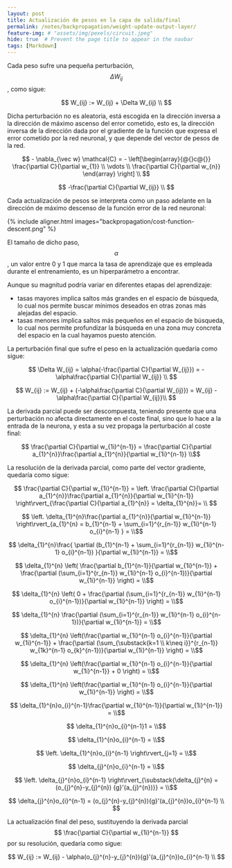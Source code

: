 ```yaml
---
layout: post
title: Actualización de pesos en la capa de salida/final
permalink: /notes/backpropagation/weight-update-output-layer/
feature-img: # "assets/img/pexels/circuit.jpeg"
hide: true  # Prevent the page title to appear in the navbar
tags: [Markdown]
---
```


Cada peso sufre una pequeña perturbación, $$ \Delta W_{ij} $$, como sigue:

$$ W_{ij} := W_{ij} + \Delta W_{ij} \\ $$

Dicha perturbación no es aleatoria, está escogida en la dirección inversa a la dirección de máximo ascenso del error cometido, esto es, 
la dirección inversa de la dirección dada por el gradiente de la función que expresa el error cometido por la red neuronal, y que depende del vector de pesos de la red.

$$ - \nabla_{\vec w} \mathcal{C} = - \left[\begin{array}{@{}c@{}}
    \frac{\partial C}{\partial w_{1}} \\
    \vdots \\
    \frac{\partial C}{\partial w_{n}}
    \end{array} \right] \\ $$

$$ -\frac{\partial C}{\partial W_{ij}} \\ $$

Cada actualización de pesos se interpreta como un paso adelante en la dirección de máximo descenso de la función error de la red neuronal:

{% include aligner.html images="backpropagation/cost-function-descent.png" %}

El tamaño de dicho paso, $$ \alpha $$, un valor entre 0 y 1 que marca la tasa de aprendizaje que es empleada durante el entrenamiento, es un hiperparámetro a encontrar.

Aunque su magnitud podría variar en diferentes etapas del aprendizaje:
- tasas mayores implica saltos más grandes en el espacio de búsqueda, lo cual nos permite buscar mínimos deseados en otras zonas más alejadas del espacio.
- tasas menores implica saltos más pequeños en el espacio de búsqueda, lo cual nos permite profundizar la búsqueda en una zona muy concreta del espacio en la cual hayamos puesto atención.

La perturbación final que sufre el peso en la actualización quedaría como sigue:

$$ \Delta W_{ij} = \alpha(-\frac{\partial C}{\partial W_{ij}}) = -\alpha\frac{\partial C}{\partial W_{ij}} \\ $$

$$ W_{ij} := W_{ij} + (-\alpha\frac{\partial C}{\partial W_{ij}}) = W_{ij} - \alpha\frac{\partial C}{\partial W_{ij}}\\ $$

La derivada parcial puede ser descompuesta, teniendo presente que una perturbación no afecta directamente en el coste final, sino que lo hace a la entrada de la neurona, y esta a su vez propaga la perturbación al coste final:

$$ \frac{\partial C}{\partial w_{1i}^{n-1}} = \frac{\partial C}{\partial a_{1}^{n}}\frac{\partial a_{1}^{n}}{\partial w_{1i}^{n-1}} \\$$

La resolución de la derivada parcial, como parte del vector gradiente, quedaría como sigue:

$$ \frac{\partial C}{\partial w_{1i}^{n-1}} = \left. \frac{\partial C}{\partial a_{1}^{n}}\frac{\partial a_{1}^{n}}{\partial w_{1i}^{n-1}} \right\rvert_{\frac{\partial C}{\partial a_{1}^{n}} = \delta_{1}^{n}}= \\ $$

$$ \left. \delta_{1}^{n}\frac{\partial a_{1}^{n}}{\partial w_{1i}^{n-1}} \right\rvert_{a_{1}^{n} = b_{1}^{n-1} + \sum_{i=1}^{r_{n-1}} w_{1i}^{n-1} o_{i}^{n-1} } = \\$$

$$ \delta_{1}^{n}\frac{ \partial (b_{1}^{n-1} + \sum_{i=1}^{r_{n-1}} w_{1i}^{n-1} o_{i}^{n-1}) }{\partial w_{1i}^{n-1}} = \\$$

$$ \delta_{1}^{n} \left( \frac{\partial b_{1}^{n-1}}{\partial w_{1i}^{n-1}} + \frac{\partial (\sum_{i=1}^{r_{n-1}} w_{1i}^{n-1} o_{i}^{n-1})}{\partial w_{1i}^{n-1}} \right) = \\$$

$$ \delta_{1}^{n} \left( 0 + \frac{\partial (\sum_{i=1}^{r_{n-1}} w_{1i}^{n-1} o_{i}^{n-1})}{\partial w_{1i}^{n-1}} \right) = \\$$

$$ \delta_{1}^{n} \frac{\partial (\sum_{i=1}^{r_{n-1}} w_{1i}^{n-1} o_{i}^{n-1})}{\partial w_{1i}^{n-1}} = \\$$

$$ \delta_{1}^{n} \left(\frac{\partial w_{1i}^{n-1} o_{i}^{n-1}}{\partial w_{1i}^{n-1}} + \frac{\partial (\sum_{\substack{k=1 \\ k\neq i}}^{r_{n-1}} w_{1k}^{n-1} o_{k}^{n-1})}{\partial w_{1i}^{n-1}} \right) = \\$$

$$ \delta_{1}^{n} \left(\frac{\partial w_{1i}^{n-1} o_{i}^{n-1}}{\partial w_{1i}^{n-1}} + 0 \right) = \\$$

$$ \delta_{1}^{n} \left(\frac{\partial w_{1i}^{n-1} o_{i}^{n-1}}{\partial w_{1i}^{n-1}} \right) = \\$$

$$ \delta_{1}^{n}o_{i}^{n-1}\frac{\partial w_{1i}^{n-1}}{\partial w_{1i}^{n-1}} = \\$$

$$ \delta_{1}^{n}o_{i}^{n-1}1 = \\$$

$$ \delta_{1}^{n}o_{i}^{n-1} = \\$$

$$ \left. \delta_{1}^{n}o_{i}^{n-1} \right\rvert_{j=1} = \\$$

$$ \delta_{j}^{n}o_{i}^{n-1} = \\$$

$$ \left. \delta_{j}^{n}o_{i}^{n-1} \right\rvert_{\substack{\delta_{j}^{n} = (o_{j}^{n}-y_{j}^{n}) {g}'(a_{j}^{n})}} = \\$$

$$ \delta_{j}^{n}o_{i}^{n-1} = (o_{j}^{n}-y_{j}^{n}){g}'(a_{j}^{n})o_{i}^{n-1} \\ $$

La actualización final del peso, sustituyendo la derivada parcial $$ \frac{\partial C}{\partial w_{1i}^{n-1}} $$ por su resolución, quedaría como sigue:

$$ W_{ij} := W_{ij} - \alpha(o_{j}^{n}-y_{j}^{n}){g}'(a_{j}^{n})o_{i}^{n-1} \\ $$